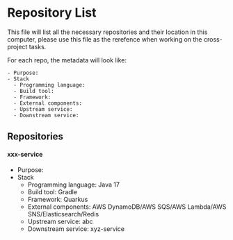 # Repository List

This file will list all the necessary repositories and their location in this computer, please use this file as the rerefence when working on the cross-project tasks.

For each repo, the metadata will look like:
```
- Purpose:
- Stack
  - Programming language:
  - Build tool:
  - Framework:
  - External components: 
  - Upstream service:
  - Downstream service:
```

## Repositories
#### xxx-service
- Purpose:
- Stack
  - Programming language: Java 17
  - Build tool: Gradle
  - Framework: Quarkus
  - External components: AWS DynamoDB/AWS SQS/AWS Lambda/AWS SNS/Elasticsearch/Redis
  - Upstream service: abc
  - Downstream service: xyz-service
